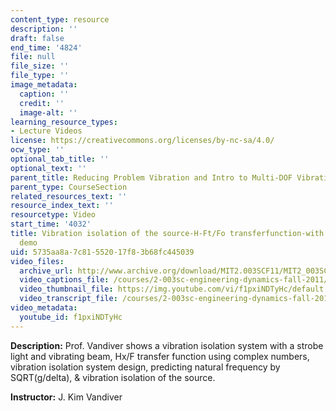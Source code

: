 ```yaml
---
content_type: resource
description: ''
draft: false
end_time: '4824'
file: null
file_size: ''
file_type: ''
image_metadata:
  caption: ''
  credit: ''
  image-alt: ''
learning_resource_types:
- Lecture Videos
license: https://creativecommons.org/licenses/by-nc-sa/4.0/
ocw_type: ''
optional_tab_title: ''
optional_text: ''
parent_title: Reducing Problem Vibration and Intro to Multi-DOF Vibration
parent_type: CourseSection
related_resources_text: ''
resource_index_text: ''
resourcetype: Video
start_time: '4032'
title: Vibration isolation of the source-H-Ft/Fo transferfunction-with strobe light
  demo
uid: 5735aa8a-7c81-5520-17f8-3b68fc445039
video_files:
  archive_url: http://www.archive.org/download/MIT2.003SCF11/MIT2_003SCF11_lec21_300k.mp4
  video_captions_file: /courses/2-003sc-engineering-dynamics-fall-2011/f6784ec359a45e0eb6f542d3cf7b8b8d_f1pxiNDTyHc.vtt
  video_thumbnail_file: https://img.youtube.com/vi/f1pxiNDTyHc/default.jpg
  video_transcript_file: /courses/2-003sc-engineering-dynamics-fall-2011/63d47bb5c8b1ccfc391eafcb40ddd7b3_f1pxiNDTyHc.pdf
video_metadata:
  youtube_id: f1pxiNDTyHc
---
```

**Description:** Prof. Vandiver shows a vibration isolation system with a strobe light and vibrating beam, Hx/F transfer function using complex numbers, vibration isolation system design, predicting natural frequency by SQRT(g/delta), & vibration isolation of the source.

**Instructor:** J. Kim Vandiver